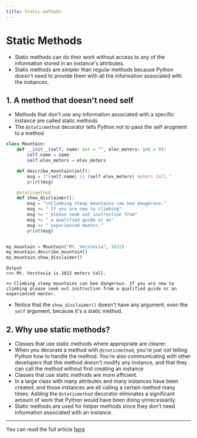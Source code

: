```yaml
---
title: Static methods
---
```


# Static Methods

- Static methods can do their work without access to any of the information stored in an instance's attributes.
- Static methods are simpler than regular methods because Python doesn't need to provide them with all the information associated with the instances.

## 1. A method that doesn't need self
- Methods that don't use any information associated with a specific instance are called static methods
- The ```@staticmethod``` decorator tells Python not to pass the self arugment to a method

```python
class Mountain:
    def __init__(self, name: str = "", elev_meters: int = 0):
        self.name = name
        self.elev_meters = elev_meters

    def describe_mountain(self):
        msg = f"{self.name} is {self.elev_meters} meters tall."
        print(msg)

    @staticmethod
    def show_disclaimer():
        msg = "\nClimbing steep mountains can bee dangerous."
        msg += " If you are new to climbing"
        msg += " please seek out instruction from"
        msg += " a qualified guide or an"
        msg += " experienced mentor."
        print(msg)


my_mountain = Mountain("Mt. Verstovia", 1022)
my_mountain.describe_mountain()
my_mountain.show_disclaimer()
```

```
Output
>>> Mt. Verstovia is 1022 meters tall.

>> Climbing steep mountains can bee dangerous. If you are new to climbing please seek out instruction from a qualified guide or an experienced mentor.
```
- Notice that the ```show_disclaimer()``` doesn't have any argument, even the ```self``` argument, because it's a static method.

## 2. Why use static methods?
- Classes that use static methods where appropriate are clearer.
- When you decorate a method with ```@staticmethod```, you're just not telling Python how to handle the method. You're also communicating with other developers that this method doesn't modify any instance, and that they can call the method without first creating an instance
- Classes that use static methods are more efficient. 
- In a large class with many attributes and many instances have been created, and those instances are all calling a certain method many times. Adding the ```@staticmethod``` decorator eliminates a significant amount of work that Python would have been doing unnecessarily
- Static methods are used for helper methods since they don't need information associated with an instance.

---

You can read the full article [here](https://www.mostlypython.com/p/oop-in-python-part-4-static-methods)